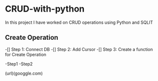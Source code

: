 # CRUD-with-python
In this project I have worked on CRUD operations using Python and SQLIT

## Create Operation
-[] Step 1: Connect DB
-[] Step 2: Add Cursor
-[] Step 3: Create a function for Create Operation

-Step1
-Step2

(url)(googgle.com)
